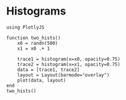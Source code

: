 # Histograms

```@example histograms
using PlotlyJS
```

```@example histograms
function two_hists()
    x0 = randn(500)
    x1 = x0 .+ 1

    trace1 = histogram(x=x0, opacity=0.75)
    trace2 = histogram(x=x1, opacity=0.75)
    data = [trace1, trace2]
    layout = Layout(barmode="overlay")
    plot(data, layout)
end
two_hists()
```

